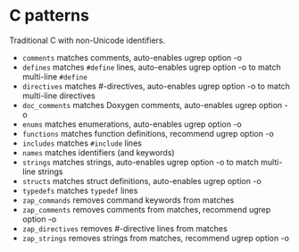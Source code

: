 C patterns
==========

Traditional C with non-Unicode identifiers.

- `comments` matches comments, auto-enables ugrep option -o
- `defines` matches `#define` lines, auto-enables ugrep option -o to match multi-line `#define`
- `directives` matches #-directives, auto-enables ugrep option -o to match multi-line directives
- `doc_comments` matches Doxygen comments, auto-enables ugrep option -o
- `enums` matches enumerations, auto-enables ugrep option -o
- `functions` matches function definitions, recommend ugrep option -o
- `includes` matches `#include` lines
- `names` matches identifiers (and keywords)
- `strings` matches strings, auto-enables ugrep option -o to match multi-line strings
- `structs` matches struct definitions, auto-enables ugrep option -o
- `typedefs` matches `typedef` lines
- `zap_commands` removes command keywords from matches
- `zap_comments` removes comments from matches, recommend ugrep option -o
- `zap_directives` removes #-directive lines from matches
- `zap_strings` removes strings from matches, recommend ugrep option -o
